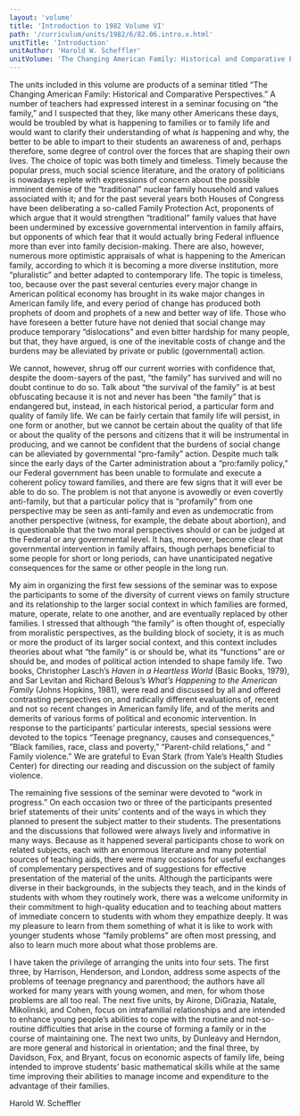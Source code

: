 ```yaml
---
layout: 'volume'
title: 'Introduction to 1982 Volume VI'
path: '/curriculum/units/1982/6/82.06.intro.x.html'
unitTitle: 'Introduction'
unitAuthor: 'Harold W. Scheffler'
unitVolume: 'The Changing American Family: Historical and Comparative Perspectives'
---
```


<body>
 <p>
  The units included in this volume are products of a seminar titled “The Changing American Family: Historical and Comparative Perspectives.” A number of teachers had expressed interest in a seminar focusing on “the family,” and I suspected that they, like many other Americans these days, would be troubled by what is happening to families or to family life and would want to clarify their understanding of what
  <i>
   is
  </i>
  happening and why, the better to be able to impart to their students an awareness of and, perhaps therefore, some degree of control over the forces that are shaping their own lives. The choice of topic was both timely and timeless. Timely because the popular press, much social science literature, and the oratory of politicians is nowadays replete with expressions of concern about the possible imminent demise of the “traditional” nuclear family household and values associated with it; and for the past several years both Houses of Congress have been deliberating a so-called Family Protection Act, proponents of which argue that it would strengthen “traditional” family values that have been undermined by excessive governmental intervention in family affairs, but opponents of which fear that it would actually bring Federal influence more than ever into family decision-making. There are also, however, numerous more optimistic appraisals of what is happening to the American family, according to which it is becoming a more diverse institution, more “pluralistic” and better adapted to contemporary life. The topic is timeless, too, because over the past several centuries every major change in American political economy has brought in its wake major changes in American family life, and every period of change has produced both prophets of doom and prophets of a new and better way of life. Those who have foreseen a better future have not denied that social change may produce temporary “dislocations” and even bitter hardship for many people, but that, they have argued, is one of the inevitable costs of change and the burdens may be alleviated by private or public (governmental) action.
 </p>
 <p>
  We cannot, however, shrug off our current worries with confidence that, despite the doom-sayers of the past, “the family” has survived and will no doubt continue to do so. Talk about “the survival of the family” is at best obfuscating because it is not and never has been “the family” that is endangered but, instead, in each historical period, a particular form and quality of family life. We can be fairly certain that family life will persist, in one form or another, but we cannot be certain about the quality of that life or about the quality of the persons and citizens that it will be instrumental in producing, and we cannot be confident that the burdens of social change can be alleviated by governmental “pro-family” action. Despite much talk since the early days of the Carter administration about a “pro:family policy,” our Federal government has been unable to formulate and execute a coherent policy toward families, and there are few signs that it will ever be able to do so. The problem is not that anyone is avowedly or even covertly anti-family, but that a particular policy that is “profamily” from one perspective may be seen as anti-family and even as undemocratic from another perspective (witness, for example, the debate about abortion), and is questionable that the two moral perspectives should or can be judged at the Federal or any governmental level. It has, moreover, become clear that governmental intervention in family affairs, though perhaps beneficial to some people for short or long periods, can have unanticipated negative consequences for the same or other people in the long run.
 </p>
 <p>
  My aim in organizing the first few sessions of the seminar was to expose the participants to some of the diversity of current views on family structure and its relationship to the larger social context in which families are formed, mature, operate, relate to one another, and are eventually replaced by other families. I stressed that although “the family” is often thought of, especially from moralistic perspectives, as the building block of society, it is as much or more the product of its larger social context, and this context includes theories about what “the family” is or should be, what its “functions” are or should be, and modes of political action intended to shape family life. Two books, Christopher Lasch’s
  <i>
   Haven in a Heartless World
  </i>
  (Basic Books, 1979), and Sar Levitan and Richard Belous’s
  <i>
   What’s Happening to the American Family
  </i>
  (Johns Hopkins, 1981), were read and discussed by all and offered contrasting perspectives on, and radically different evaluations of, recent and not so recent changes in American family life, and of the merits and demerits of various forms of political and economic intervention. In response to the participants’ particular interests, special sessions were devoted to the topics “Teenage pregnancy, causes and consequences,” ”Black families, race, class and poverty,” ”Parent-child relations,” and “ Family violence.” We are grateful to Evan Stark (from Yale’s Health Studies Center) for directing our reading and discussion on the subject of family violence.
 </p>
 <p>
  The remaining five sessions of the seminar were devoted to “work in progress.” On each occasion two or three of the participants presented brief statements of their units’ contents and of the ways in which they planned to present the subject matter to their students. The presentations and the discussions that followed were always lively and informative in many ways. Because as it happened several participants chose to work on related subjects, each with an enormous literature and many potential sources of teaching aids, there were many occasions for useful exchanges of complementary perspectives and of suggestions for effective presentation of the material of the units. Although the participants were diverse in their backgrounds, in the subjects they teach, and in the kinds of students with whom they routinely work, there was a welcome uniformity in their commitment to high-quality education and to teaching about matters of immediate concern to students with whom they empathize deeply. It was my pleasure to learn from them something of what it is like to work with younger students whose “family problems” are often most pressing, and also to learn much more about what those problems are.
 </p>
 <p>
  I have taken the privilege of arranging the units into four sets. The first three, by Harrison, Henderson, and London, address some aspects of the problems of teenage pregnancy and parenthood; the authors have all worked for many years with young women, and men, for whom those problems are all too real. The next five units, by Airone, DiGrazia, Natale, Mikolinski, and Cohen, focus on intrafamilial relationships and are intended to enhance young people’s abilities to cope with the routine and not-so-routine difficulties that arise in the course of forming a family or in the course of maintaining one. The next two units, by Dunleavy and Herndon, are more general and historical in orientation; and the final three, by Davidson, Fox, and Bryant, focus on economic aspects of family life, being intended to improve students’ basic mathematical skills while at the same time improving their abilities to manage income and expenditure to the advantage of their families.
 </p>
 <p>
  Harold W. Scheffler
 </p>

</body>
